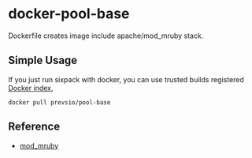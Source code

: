 docker-pool-base
=======================

Dockerfile creates image include apache/mod_mruby stack.

## Simple Usage

If you just run sixpack with docker, you can use trusted builds registered [Docker index][di],

    docker pull prevsio/pool-base


## Reference

- [mod_mruby](https://github.com/matsumoto-r/mod_mruby)


[di]: https://registry.hub.docker.com/u/ainoya/apache-mod-mruby/
